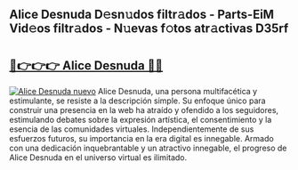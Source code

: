 ## Alice Desnuda D𝚎sn𝚞dos filtr𝚊dos - Parts-EiM Vid𝚎os filtr𝚊dos - N𝚞evas f𝚘tos atr𝚊ctivas D35rf

# <h2><a href="http://mbdhaw.tromn.icu/?c=Alice+Desnuda">🔗👉👉👉 Alice Desnuda 🔗🔗</a></h2>

[![Alice Desnuda nuevo](https://i.imgur.com/pEAQMta.gif)](http://mbdhaw.tromn.icu/?c=Alice+Desnuda)
Alice Desnuda, una persona multifacética y estimulante, se resiste a la descripción simple. Su enfoque único para construir una presencia en la web ha atraído y ofendido a los seguidores, estimulando debates sobre la expresión artística, el consentimiento y la esencia de las comunidades virtuales. Independientemente de sus esfuerzos futuros, su importancia en la era digital es innegable. Armado con una dedicación inquebrantable y un atractivo innegable, el progreso de Alice Desnuda en el universo virtual es ilimitado.
